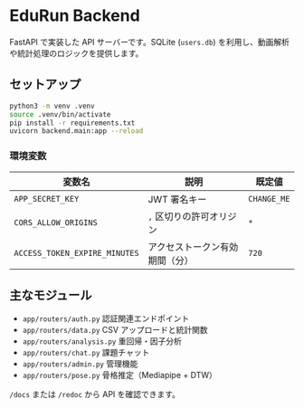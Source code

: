 # EduRun Backend

FastAPI で実装した API サーバーです。SQLite (`users.db`) を利用し、動画解析や統計処理のロジックを提供します。

## セットアップ

```bash
python3 -m venv .venv
source .venv/bin/activate
pip install -r requirements.txt
uvicorn backend.main:app --reload
```

### 環境変数
| 変数名 | 説明 | 既定値 |
|--------|------|--------|
| `APP_SECRET_KEY` | JWT 署名キー | `CHANGE_ME` |
| `CORS_ALLOW_ORIGINS` | `,` 区切りの許可オリジン | `*` |
| `ACCESS_TOKEN_EXPIRE_MINUTES` | アクセストークン有効期間（分） | `720` |

## 主なモジュール
- `app/routers/auth.py` 認証関連エンドポイント
- `app/routers/data.py` CSV アップロードと統計関数
- `app/routers/analysis.py` 重回帰・因子分析
- `app/routers/chat.py` 課題チャット
- `app/routers/admin.py` 管理機能
- `app/routers/pose.py` 骨格推定（Mediapipe + DTW）

`/docs` または `/redoc` から API を確認できます。
